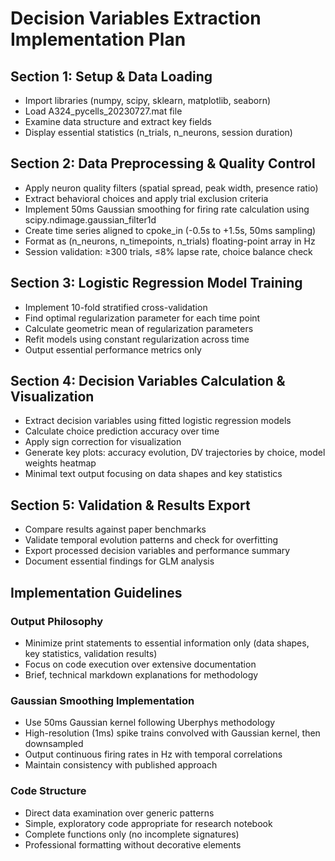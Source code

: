 # Decision Variables Extraction Implementation Plan

## Section 1: Setup & Data Loading
- Import libraries (numpy, scipy, sklearn, matplotlib, seaborn)
- Load A324_pycells_20230727.mat file
- Examine data structure and extract key fields
- Display essential statistics (n_trials, n_neurons, session duration)

## Section 2: Data Preprocessing & Quality Control
- Apply neuron quality filters (spatial spread, peak width, presence ratio)
- Extract behavioral choices and apply trial exclusion criteria
- Implement 50ms Gaussian smoothing for firing rate calculation using scipy.ndimage.gaussian_filter1d
- Create time series aligned to cpoke_in (-0.5s to +1.5s, 50ms sampling)
- Format as (n_neurons, n_timepoints, n_trials) floating-point array in Hz
- Session validation: ≥300 trials, ≤8% lapse rate, choice balance check

## Section 3: Logistic Regression Model Training
- Implement 10-fold stratified cross-validation
- Find optimal regularization parameter for each time point
- Calculate geometric mean of regularization parameters
- Refit models using constant regularization across time
- Output essential performance metrics only

## Section 4: Decision Variables Calculation & Visualization
- Extract decision variables using fitted logistic regression models
- Calculate choice prediction accuracy over time
- Apply sign correction for visualization
- Generate key plots: accuracy evolution, DV trajectories by choice, model weights heatmap
- Minimal text output focusing on data shapes and key statistics

## Section 5: Validation & Results Export
- Compare results against paper benchmarks
- Validate temporal evolution patterns and check for overfitting
- Export processed decision variables and performance summary
- Document essential findings for GLM analysis

## Implementation Guidelines

### Output Philosophy
- Minimize print statements to essential information only (data shapes, key statistics, validation results)
- Focus on code execution over extensive documentation
- Brief, technical markdown explanations for methodology

### Gaussian Smoothing Implementation
- Use 50ms Gaussian kernel following Uberphys methodology
- High-resolution (1ms) spike trains convolved with Gaussian kernel, then downsampled
- Output continuous firing rates in Hz with temporal correlations
- Maintain consistency with published approach

### Code Structure
- Direct data examination over generic patterns
- Simple, exploratory code appropriate for research notebook
- Complete functions only (no incomplete signatures)
- Professional formatting without decorative elements